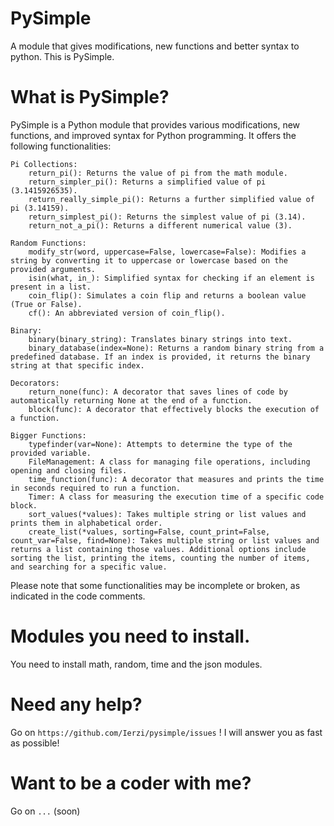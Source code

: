 # PySimple
A module that gives modifications, new functions and better syntax to python. This is PySimple.

# What is PySimple?

PySimple is a Python module that provides various modifications, new functions, and improved syntax for Python programming. It offers the following functionalities:

    Pi Collections:
        return_pi(): Returns the value of pi from the math module.
        return_simpler_pi(): Returns a simplified value of pi (3.1415926535).
        return_really_simple_pi(): Returns a further simplified value of pi (3.14159).
        return_simplest_pi(): Returns the simplest value of pi (3.14).
        return_not_a_pi(): Returns a different numerical value (3).

    Random Functions:
        modify_str(word, uppercase=False, lowercase=False): Modifies a string by converting it to uppercase or lowercase based on the provided arguments.
        isin(what, in_): Simplified syntax for checking if an element is present in a list.
        coin_flip(): Simulates a coin flip and returns a boolean value (True or False).
        cf(): An abbreviated version of coin_flip().

    Binary:
        binary(binary_string): Translates binary strings into text.
        binary_database(index=None): Returns a random binary string from a predefined database. If an index is provided, it returns the binary string at that specific index.

    Decorators:
        return_none(func): A decorator that saves lines of code by automatically returning None at the end of a function.
        block(func): A decorator that effectively blocks the execution of a function.

    Bigger Functions:
        typefinder(var=None): Attempts to determine the type of the provided variable.
        FileManagement: A class for managing file operations, including opening and closing files.
        time_function(func): A decorator that measures and prints the time in seconds required to run a function.
        Timer: A class for measuring the execution time of a specific code block.
        sort_values(*values): Takes multiple string or list values and prints them in alphabetical order.
        create_list(*values, sorting=False, count_print=False, count_var=False, find=None): Takes multiple string or list values and returns a list containing those values. Additional options include sorting the list, printing the items, counting the number of items, and searching for a specific value.

Please note that some functionalities may be incomplete or broken, as indicated in the code comments.

# Modules you need to install.
You need to install math, random, time and the json modules.

# Need any help?
Go on ``https://github.com/Ierzi/pysimple/issues`` ! I will answer you as fast as possible!

# Want to be a coder with me?
Go on ``...`` (soon)

